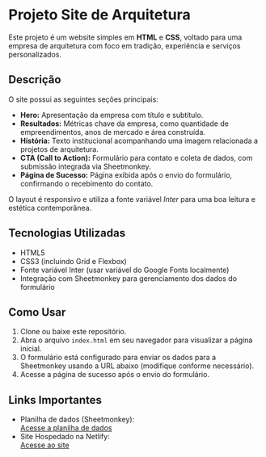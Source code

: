 # Projeto Site de Arquitetura

Este projeto é um website simples em **HTML** e **CSS**, voltado para uma empresa de arquitetura com foco em tradição, experiência e serviços personalizados.

## Descrição

O site possui as seguintes seções principais:

- **Hero:** Apresentação da empresa com título e subtítulo.
- **Resultados:** Métricas chave da empresa, como quantidade de empreendimentos, anos de mercado e área construída.
- **História:** Texto institucional acompanhando uma imagem relacionada a projetos de arquitetura.
- **CTA (Call to Action):** Formulário para contato e coleta de dados, com submissão integrada via Sheetmonkey.
- **Página de Sucesso:** Página exibida após o envio do formulário, confirmando o recebimento do contato.

O layout é responsivo e utiliza a fonte variável _Inter_ para uma boa leitura e estética contemporânea.

## Tecnologias Utilizadas

- HTML5
- CSS3 (incluindo Grid e Flexbox)
- Fonte variável Inter (usar variável do Google Fonts localmente)
- Integração com Sheetmonkey para gerenciamento dos dados do formulário

## Como Usar

1. Clone ou baixe este repositório.
2. Abra o arquivo `index.html` em seu navegador para visualizar a página inicial.
3. O formulário está configurado para enviar os dados para a Sheetmonkey usando a URL abaixo (modifique conforme necessário).
4. Acesse a página de sucesso após o envio do formulário.

## Links Importantes

- Planilha de dados (Sheetmonkey):  
  [Acesse a planilha de dados](https://docs.google.com/spreadsheets/d/1WMVbiRNXEBDmbE1ORyTIHuumxX_NA2KvSEEcI4fX4X4/edit?gid=0#gid=0)
- Site Hospedado na Netlify:  
  [Acesse ao site](https://arquiteturalp-1830.netlify.app/)

##
